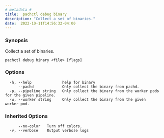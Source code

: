```yaml
---
# metadata # 
title:  pachctl debug binary
description: "Collect a set of binaries."
date:  2022-10-11T14:56:32-04:00
---
```


### Synopsis

Collect a set of binaries.

```
pachctl debug binary <file> [flags]
```

### Options

```
  -h, --help              help for binary
      --pachd             Only collect the binary from pachd.
  -p, --pipeline string   Only collect the binary from the worker pods for the given pipeline.
  -w, --worker string     Only collect the binary from the given worker pod.
```

### Inherited Options

```
      --no-color   Turn off colors.
  -v, --verbose    Output verbose logs
```

